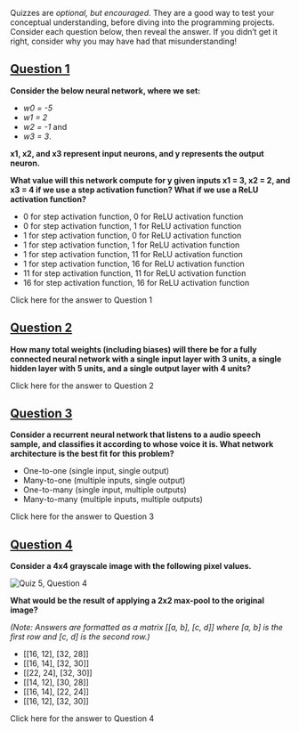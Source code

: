 Quizzes are _optional, but encouraged_. They are a good way to test your conceptual understanding, before diving into the programming projects. Consider each question below, then reveal the answer. If you didn’t get it right, consider why you may have had that misunderstanding!

## [Question 1](https://cs50.harvard.edu/ai/2024/quizzes/5/#question-1)

**Consider the below neural network, where we set:**

- _w0 = -5_
- _w1 = 2_
- _w2 = -1_ and
- _w3 = 3_.

**x1, x2, and x3 represent input neurons, and y represents the output neuron.**

**What value will this network compute for y given inputs x1 = 3, x2 = 2, and x3 = 4 if we use a step activation function? What if we use a ReLU activation function?**

- 0 for step activation function, 0 for ReLU activation function
- 0 for step activation function, 1 for ReLU activation function
- 1 for step activation function, 0 for ReLU activation function
- 1 for step activation function, 1 for ReLU activation function
- 1 for step activation function, 11 for ReLU activation function
- 1 for step activation function, 16 for ReLU activation function
- 11 for step activation function, 11 for ReLU activation function
- 16 for step activation function, 16 for ReLU activation function

Click here for the answer to Question 1

## [Question 2](https://cs50.harvard.edu/ai/2024/quizzes/5/#question-2)

**How many total weights (including biases) will there be for a fully connected neural network with a single input layer with 3 units, a single hidden layer with 5 units, and a single output layer with 4 units?**

Click here for the answer to Question 2

## [Question 3](https://cs50.harvard.edu/ai/2024/quizzes/5/#question-3)

**Consider a recurrent neural network that listens to a audio speech sample, and classifies it according to whose voice it is. What network architecture is the best fit for this problem?**

- One-to-one (single input, single output)
- Many-to-one (multiple inputs, single output)
- One-to-many (single input, multiple outputs)
- Many-to-many (multiple inputs, multiple outputs)

Click here for the answer to Question 3

## [Question 4](https://cs50.harvard.edu/ai/2024/quizzes/5/#question-4)

**Consider a 4x4 grayscale image with the following pixel values.**

![Quiz 5, Question 4](https://cs50.harvard.edu/ai/2024/quizzes/images/q5q4.png)

**What would be the result of applying a 2x2 max-pool to the original image?**

_(Note: Answers are formatted as a matrix [[a, b], [c, d]] where [a, b] is the first row and [c, d] is the second row.)_

- [[16, 12], [32, 28]]
- [[16, 14], [32, 30]]
- [[22, 24], [32, 30]]
- [[14, 12], [30, 28]]
- [[16, 14], [22, 24]]
- [[16, 12], [32, 30]]

Click here for the answer to Question 4